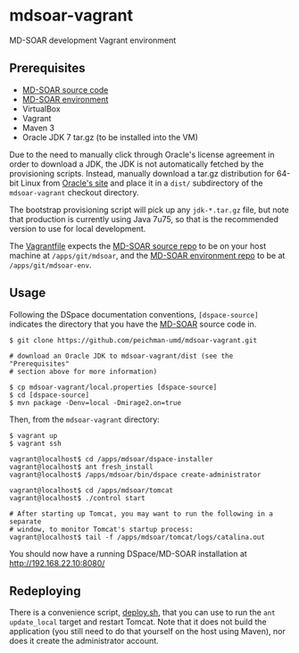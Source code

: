 # mdsoar-vagrant

MD-SOAR development Vagrant environment

## Prerequisites

- [MD-SOAR source code](https://github.com/umd-lib/mdsoar)
- [MD-SOAR environment](https://github.com/umd-lib/mdsoar-env)
- VirtualBox
- Vagrant
- Maven 3
- Oracle JDK 7 tar.gz (to be installed into the VM)

Due to the need to manually click through Oracle's license agreement in order to
download a JDK, the JDK is not automatically fetched by the provisioning
scripts. Instead, manually download a tar.gz distribution for 64-bit Linux from
[Oracle's site](http://www.oracle.com/technetwork/java/javase/downloads/jdk7-downloads-1880260.html)
and place it in a `dist/` subdirectory of the `mdsoar-vagrant` checkout
directory.

The bootstrap provisioning script will pick up any `jdk-*.tar.gz` file, but note
that production is currently using Java 7u75, so that is the recommended version
to use for local development.

The [Vagrantfile](Vagrantfile) expects the [MD-SOAR source repo](https://github.com/umd-lib/mdsoar)
to be on your host machine at `/apps/git/mdsoar`, and the
[MD-SOAR environment repo](https://github.com/umd-lib/mdsoar-env) to be at `/apps/git/mdsoar-env`.

## Usage

Following the DSpace documentation conventions, `[dspace-source]` indicates the directory that you have the
[MD-SOAR](https://github.com/umd-lib/mdsoar) source code in.

```
$ git clone https://github.com/peichman-umd/mdsoar-vagrant.git

# download an Oracle JDK to mdsoar-vagrant/dist (see the "Prerequisites"
# section above for more information)

$ cp mdsoar-vagrant/local.properties [dspace-source]
$ cd [dspace-source]
$ mvn package -Denv=local -Dmirage2.on=true
```
Then, from the `mdsoar-vagrant` directory:
```
$ vagrant up
$ vagrant ssh

vagrant@localhost$ cd /apps/mdsoar/dspace-installer
vagrant@localhost$ ant fresh_install
vagrant@localhost$ /apps/mdsoar/bin/dspace create-administrator

vagrant@localhost$ cd /apps/mdsoar/tomcat
vagrant@localhost$ ./control start

# After starting up Tomcat, you may want to run the following in a separate
# window, to monitor Tomcat's startup process:
vagrant@localhost$ tail -f /apps/mdsoar/tomcat/logs/catalina.out
```

You should now have a running DSpace/MD-SOAR installation at
<http://192.168.22.10:8080/>

## Redeploying

There is a convenience script, [deploy.sh](deploy.sh), that you can use to run
the `ant update_local` target and restart Tomcat. Note that it does not build
the application (you still need to do that yourself on the host using Maven),
nor does it create the administrator account.
